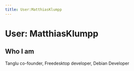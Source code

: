 ```yaml
---
title: User:MatthiasKlumpp
---
```


# User: MatthiasKlumpp

## Who I am

Tanglu co-founder, Freedesktop developer, Debian Developer
